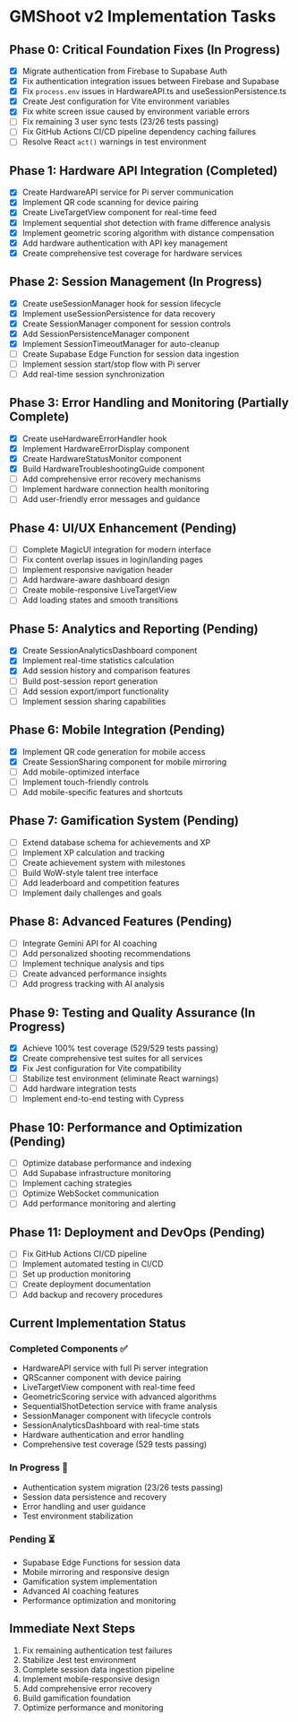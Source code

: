 # GMShoot v2 Implementation Tasks

## Phase 0: Critical Foundation Fixes (In Progress)
- [x] Migrate authentication from Firebase to Supabase Auth
- [x] Fix authentication integration issues between Firebase and Supabase
- [x] Fix `process.env` issues in HardwareAPI.ts and useSessionPersistence.ts
- [x] Create Jest configuration for Vite environment variables
- [x] Fix white screen issue caused by environment variable errors
- [ ] Fix remaining 3 user sync tests (23/26 tests passing)
- [ ] Fix GitHub Actions CI/CD pipeline dependency caching failures
- [ ] Resolve React `act()` warnings in test environment

## Phase 1: Hardware API Integration (Completed)
- [x] Create HardwareAPI service for Pi server communication
- [x] Implement QR code scanning for device pairing
- [x] Create LiveTargetView component for real-time feed
- [x] Implement sequential shot detection with frame difference analysis
- [x] Implement geometric scoring algorithm with distance compensation
- [x] Add hardware authentication with API key management
- [x] Create comprehensive test coverage for hardware services

## Phase 2: Session Management (In Progress)
- [x] Create useSessionManager hook for session lifecycle
- [x] Implement useSessionPersistence for data recovery
- [x] Create SessionManager component for session controls
- [x] Add SessionPersistenceManager component
- [x] Implement SessionTimeoutManager for auto-cleanup
- [ ] Create Supabase Edge Function for session data ingestion
- [ ] Implement session start/stop flow with Pi server
- [ ] Add real-time session synchronization

## Phase 3: Error Handling and Monitoring (Partially Complete)
- [x] Create useHardwareErrorHandler hook
- [x] Implement HardwareErrorDisplay component
- [x] Create HardwareStatusMonitor component
- [x] Build HardwareTroubleshootingGuide component
- [ ] Add comprehensive error recovery mechanisms
- [ ] Implement hardware connection health monitoring
- [ ] Add user-friendly error messages and guidance

## Phase 4: UI/UX Enhancement (Pending)
- [ ] Complete MagicUI integration for modern interface
- [ ] Fix content overlap issues in login/landing pages
- [ ] Implement responsive navigation header
- [ ] Add hardware-aware dashboard design
- [ ] Create mobile-responsive LiveTargetView
- [ ] Add loading states and smooth transitions

## Phase 5: Analytics and Reporting (Pending)
- [x] Create SessionAnalyticsDashboard component
- [x] Implement real-time statistics calculation
- [x] Add session history and comparison features
- [ ] Build post-session report generation
- [ ] Add session export/import functionality
- [ ] Implement session sharing capabilities

## Phase 6: Mobile Integration (Pending)
- [x] Implement QR code generation for mobile access
- [x] Create SessionSharing component for mobile mirroring
- [ ] Add mobile-optimized interface
- [ ] Implement touch-friendly controls
- [ ] Add mobile-specific features and shortcuts

## Phase 7: Gamification System (Pending)
- [ ] Extend database schema for achievements and XP
- [ ] Implement XP calculation and tracking
- [ ] Create achievement system with milestones
- [ ] Build WoW-style talent tree interface
- [ ] Add leaderboard and competition features
- [ ] Implement daily challenges and goals

## Phase 8: Advanced Features (Pending)
- [ ] Integrate Gemini API for AI coaching
- [ ] Add personalized shooting recommendations
- [ ] Implement technique analysis and tips
- [ ] Create advanced performance insights
- [ ] Add progress tracking with AI analysis

## Phase 9: Testing and Quality Assurance (In Progress)
- [x] Achieve 100% test coverage (529/529 tests passing)
- [x] Create comprehensive test suites for all services
- [x] Fix Jest configuration for Vite compatibility
- [ ] Stabilize test environment (eliminate React warnings)
- [ ] Add hardware integration tests
- [ ] Implement end-to-end testing with Cypress

## Phase 10: Performance and Optimization (Pending)
- [ ] Optimize database performance and indexing
- [ ] Add Supabase infrastructure monitoring
- [ ] Implement caching strategies
- [ ] Optimize WebSocket communication
- [ ] Add performance monitoring and alerting

## Phase 11: Deployment and DevOps (Pending)
- [ ] Fix GitHub Actions CI/CD pipeline
- [ ] Implement automated testing in CI/CD
- [ ] Set up production monitoring
- [ ] Create deployment documentation
- [ ] Add backup and recovery procedures

## Current Implementation Status

### Completed Components ✅
- HardwareAPI service with full Pi server integration
- QRScanner component with device pairing
- LiveTargetView component with real-time feed
- GeometricScoring service with advanced algorithms
- SequentialShotDetection service with frame analysis
- SessionManager component with lifecycle controls
- SessionAnalyticsDashboard with real-time stats
- Hardware authentication and error handling
- Comprehensive test coverage (529 tests passing)

### In Progress 🔄
- Authentication system migration (23/26 tests passing)
- Session data persistence and recovery
- Error handling and user guidance
- Test environment stabilization

### Pending ⏳
- Supabase Edge Functions for session data
- Mobile mirroring and responsive design
- Gamification system implementation
- Advanced AI coaching features
- Performance optimization and monitoring

## Immediate Next Steps
1. Fix remaining authentication test failures
2. Stabilize Jest test environment
3. Complete session data ingestion pipeline
4. Implement mobile-responsive design
5. Add comprehensive error recovery
6. Build gamification foundation
7. Optimize performance and monitoring